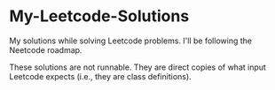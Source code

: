 # My-Leetcode-Solutions
My solutions while solving Leetcode problems. I'll be following the Neetcode roadmap.

These solutions are not runnable. They are direct copies of what input Leetcode expects (i.e., they are class definitions).
